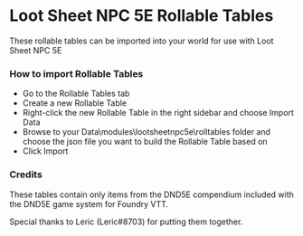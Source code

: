 # Loot Sheet NPC 5E Rollable Tables

These rollable tables can be imported into your world for use with Loot Sheet NPC 5E

### How to import Rollable Tables

- Go to the Rollable Tables tab
- Create a new Rollable Table
- Right-click the new Rollable Table in the right sidebar and choose Import Data
- Browse to your Data\modules\lootsheetnpc5e\rolltables folder and choose the json file you want to build the Rollable Table based on
- Click Import

### Credits

These tables contain only items from the DND5E compendium included with the DND5E game system for Foundry VTT.

Special thanks to Leric (Leric#8703) for putting them together.